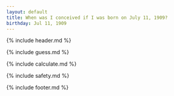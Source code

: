 ```yaml
---
layout: default
title: When was I conceived if I was born on July 11, 1909?
birthday: Jul 11, 1909
---
```


{% include header.md %}

{% include guess.md %}

{% include calculate.md %}

{% include safety.md %}

{% include footer.md %}



